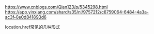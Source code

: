 https://www.cnblogs.com/Qian123/p/5345298.html   https://app.yinxiang.com/shard/s35/nl/9757212/c8759064-6484-4a3a-ac3f-0e0d841893d6


location.href常见的几种形式